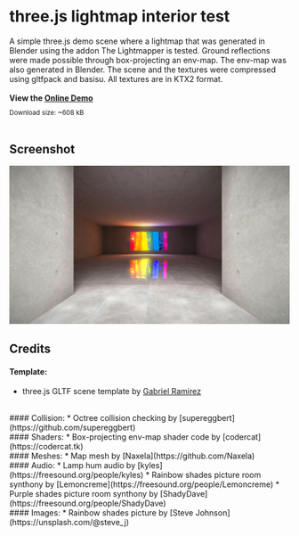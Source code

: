 # three.js lightmap interior test

A simple three.js demo scene where a lightmap that was generated in Blender using the addon The Lightmapper is tested. Ground reflections were made possible through box-projecting an env-map. The env-map was also generated in Blender. The scene and the textures were compressed using gltfpack and basisu. All textures are in KTX2 format.
<br>
<br>
**View the [Online Demo]()**
<sub>
<br>Download size: ~608 kB
</sub>
<br>
<br>

## Screenshot
<img src="img/screenshot.png" />

## Credits
#### Template:
* three.js GLTF scene template by [Gabriel Ramirez](https://github.com/GabrielRamirez/threejs-gltf-template)
<br>
#### Collision:
* Octree collision checking by [supereggbert](https://github.com/supereggbert)
<br>
#### Shaders:
* Box-projecting env-map shader code by [codercat](https://codercat.tk)
<br>
#### Meshes:
* Map mesh by [Naxela](https://github.com/Naxela)
<br>
#### Audio:
* Lamp hum audio by [kyles](https://freesound.org/people/kyles)
* Rainbow shades picture room synthony by [Lemoncreme](https://freesound.org/people/Lemoncreme)
* Purple shades picture room synthony by [ShadyDave](https://freesound.org/people/ShadyDave)
<br>
#### Images:
* Rainbow shades picture by [Steve Johnson](https://unsplash.com/@steve_j)